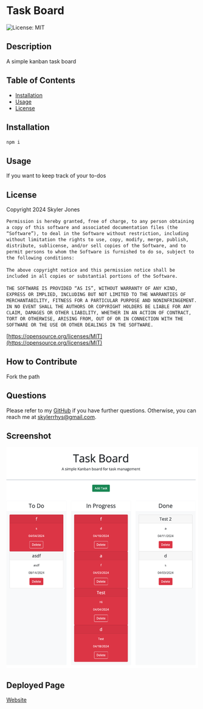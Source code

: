# Task Board

![License: MIT](https://img.shields.io/badge/License-MIT-yellow.svg)

## Description

A simple kanban task board

## Table of Contents

- [Installation](#installation)
- [Usage](#usage)
- [License](#license)

## Installation

`npm i`

## Usage

If you want to keep track of your to-dos

## License

Copyright 2024 Skyler Jones

    Permission is hereby granted, free of charge, to any person obtaining a copy of this software and associated documentation files (the “Software”), to deal in the Software without restriction, including without limitation the rights to use, copy, modify, merge, publish, distribute, sublicense, and/or sell copies of the Software, and to permit persons to whom the Software is furnished to do so, subject to the following conditions:
    
    The above copyright notice and this permission notice shall be included in all copies or substantial portions of the Software.
    
    THE SOFTWARE IS PROVIDED “AS IS”, WITHOUT WARRANTY OF ANY KIND, EXPRESS OR IMPLIED, INCLUDING BUT NOT LIMITED TO THE WARRANTIES OF MERCHANTABILITY, FITNESS FOR A PARTICULAR PURPOSE AND NONINFRINGEMENT. IN NO EVENT SHALL THE AUTHORS OR COPYRIGHT HOLDERS BE LIABLE FOR ANY CLAIM, DAMAGES OR OTHER LIABILITY, WHETHER IN AN ACTION OF CONTRACT, TORT OR OTHERWISE, ARISING FROM, OUT OF OR IN CONNECTION WITH THE SOFTWARE OR THE USE OR OTHER DEALINGS IN THE SOFTWARE.

[https://opensource.org/licenses/MIT](https://opensource.org/licenses/MIT)

## How to Contribute

Fork the path

## Questions

Please refer to my [GitHub](https://github.com/SkylerRhys) if you have further questions.
Otherwise, you can reach me at skylerrhys@gmail.com.

## Screenshot

![screenshot](./assets/Images/TaskBoard%20Screenshot.html.png)

## Deployed Page

[Website](https://skylerrhys.github.io/Task-Board/)